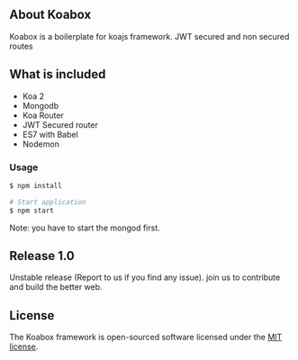 ## About Koabox

Koabox is a boilerplate for koajs framework. JWT secured and non secured routes  

## What is included

- Koa 2
- Mongodb
- Koa Router
- JWT Secured router
- ES7 with Babel
- Nodemon

### Usage

```bash
$ npm install 

# Start application
$ npm start

```
Note: you have to start the mongod first. 


## Release 1.0
Unstable release (Report to us if you find any issue). join us to contribute and build the better web.  


## License

The Koabox framework is open-sourced software licensed under the [MIT license](https://opensource.org/licenses/MIT).
